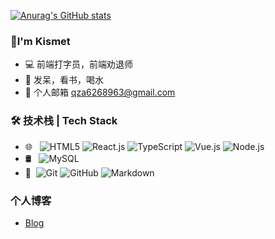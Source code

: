 
[![Anurag's GitHub stats](https://github-readme-stats.vercel.app/api?username=qza6268963&theme=react&show_icons=true)](https://github.com/qza6268963)


### 👦I'm Kismet

- 💻︎  前端打字员，前端劝退师
- 💛 发呆，看书，喝水
- 📧 个人邮箱 [qza6268963@gmail.com](mailto:qza6268963@gmail.com)

### 🛠 技术栈 | Tech Stack

- 🌐 &#160; ![HTML5](https://img.shields.io/badge/-HTML5-EFEFEF?style=flat&logo=HTML5)
![React.js](https://img.shields.io/badge/-React.js-EFEFEF?style=flat&logo=React)
![TypeScript](https://img.shields.io/badge/-TypeScript-EFEFEF?style=flat&logo=TypeScript)
![Vue.js](https://img.shields.io/badge/-VueJS-EFEFEF?style=flat&logo=Vue.js)
![Node.js](https://img.shields.io/badge/-Node.js-EFEFEF?style=flat&logo=node.js)
- 🛢 &#160; ![MySQL](https://img.shields.io/badge/-MySQL-CCCCCC?style=flat&logo=mysql)
- 🔧 &#160;![Git](https://img.shields.io/badge/-Git-3178C6?style=flat&logo=git)
![GitHub](https://img.shields.io/badge/-GitHub-3178C6?style=flat&logo=github)
![Markdown](https://img.shields.io/badge/-Markdown-3178C6?style=flat&logo=markdown)


### 个人博客
- [Blog](https://github.com/qza6268963/Blog)


